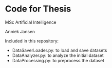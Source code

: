 # Code for Thesis

MSc Artificial Intelligence

Anniek Jansen

Included in this repository:

* DataSaverLoader.py: to load and save datasets
* DataAnalyzer.py: to analyze the initial dataset
* DataProcessing.py: to preprocess the dataset
